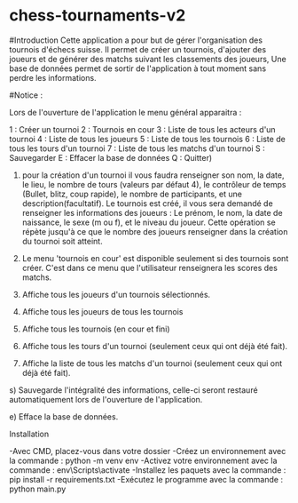 # chess-tournaments-v2

#Introduction 
Cette application a pour but de gérer l'organisation des tournois d'échecs suisse.
Il permet de créer un tournois, d'ajouter des joueurs et de générer des matchs suivant les classements des joueurs, 
Une base de données permet de sortir de l'application à tout moment sans perdre les informations.

#Notice :

Lors de l'ouverture de l'application le menu général apparaitra :

1 : Créer un tournoi
2 : Tournois en cour
3 : Liste de tous les acteurs d'un tournoi
4 : Liste de tous les joueurs
5 : Liste de tous les tournois
6 : Liste de tous les tours d'un tournoi
7 : Liste de tous les matchs d'un tournoi
S : Sauvegarder
E : Effacer la base de données
Q : Quitter)


1) pour la création d'un tournoi il vous faudra renseigner son nom, la date, le lieu, le nombre de tours (valeurs par défaut 4), le contrôleur de temps (Bullet, blitz, coup rapide), le nombre de participants, et une description(facultatif).
Le tournois est créé, il vous sera demandé de renseigner les informations des joueurs :
 Le prénom, le nom, la date de naissance, le sexe (m ou f), et le niveau du joueur.
 Cette opération se répète jusqu'à ce que le nombre des joueurs renseigner dans la création du tournoi soit atteint.

2) Le menu 'tournois en cour' est disponible seulement si des tournois sont créer.
   C'est dans ce menu que l'utilisateur renseignera les scores des matchs.

3) Affiche tous les joueurs d'un tournois sélectionnés.

4) Affiche tous les joueurs de tous les tournois

5) Affiche tous les tournois (en cour et fini)

6) Affiche tous les tours d'un tournoi (seulement ceux qui ont déjà été fait).

7) Affiche la liste de tous les matchs d'un tournoi (seulement ceux qui ont déjà été fait).

s) Sauvegarde l'intégralité des informations, celle-ci seront restauré automatiquement lors de l'ouverture de l'application.

e) Efface la base de données.


Installation

-Avec CMD, placez-vous dans votre dossier
-Créez un environnement avec la commande : python -m venv env
-Activez votre environnement avec la commande : env\Scripts\activate
-Installez les paquets avec la commande : pip install -r requirements.txt
-Exécutez le programme avec la commande : python main.py
